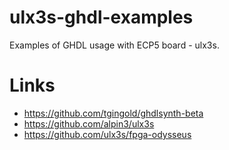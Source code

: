 # ulx3s-ghdl-examples

Examples of GHDL usage with ECP5 board - ulx3s.

# Links

  - https://github.com/tgingold/ghdlsynth-beta
  - https://github.com/alpin3/ulx3s
  - https://github.com/ulx3s/fpga-odysseus


